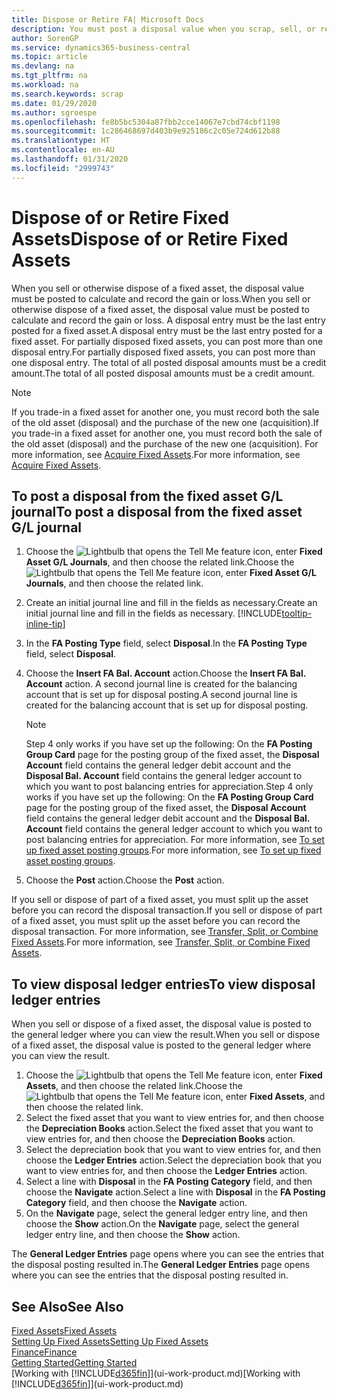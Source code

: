 ```yaml
---
title: Dispose or Retire FA| Microsoft Docs
description: You must post a disposal value when you scrap, sell, or retire a fixed asset.
author: SorenGP
ms.service: dynamics365-business-central
ms.topic: article
ms.devlang: na
ms.tgt_pltfrm: na
ms.workload: na
ms.search.keywords: scrap
ms.date: 01/29/2020
ms.author: sgroespe
ms.openlocfilehash: fe8b5bc5304a87fbb2cce14067e7cbd74cbf1198
ms.sourcegitcommit: 1c286468697d403b9e925186c2c05e724d612b88
ms.translationtype: HT
ms.contentlocale: en-AU
ms.lasthandoff: 01/31/2020
ms.locfileid: "2999743"
---
```

# <a name="dispose-of-or-retire-fixed-assets"></a><span data-ttu-id="58e26-103">Dispose of or Retire Fixed Assets</span><span class="sxs-lookup"><span data-stu-id="58e26-103">Dispose of or Retire Fixed Assets</span></span>
<span data-ttu-id="58e26-104">When you sell or otherwise dispose of a fixed asset, the disposal value must be posted to calculate and record the gain or loss.</span><span class="sxs-lookup"><span data-stu-id="58e26-104">When you sell or otherwise dispose of a fixed asset, the disposal value must be posted to calculate and record the gain or loss.</span></span> <span data-ttu-id="58e26-105">A disposal entry must be the last entry posted for a fixed asset.</span><span class="sxs-lookup"><span data-stu-id="58e26-105">A disposal entry must be the last entry posted for a fixed asset.</span></span> <span data-ttu-id="58e26-106">For partially disposed fixed assets, you can post more than one disposal entry.</span><span class="sxs-lookup"><span data-stu-id="58e26-106">For partially disposed fixed assets, you can post more than one disposal entry.</span></span> <span data-ttu-id="58e26-107">The total of all posted disposal amounts must be a credit amount.</span><span class="sxs-lookup"><span data-stu-id="58e26-107">The total of all posted disposal amounts must be a credit amount.</span></span>  

> [!NOTE]  
>   <span data-ttu-id="58e26-108">If you trade-in a fixed asset for another one, you must record both the sale of the old asset (disposal) and the purchase of the new one (acquisition).</span><span class="sxs-lookup"><span data-stu-id="58e26-108">If you trade-in a fixed asset for another one, you must record both the sale of the old asset (disposal) and the purchase of the new one (acquisition).</span></span> <span data-ttu-id="58e26-109">For more information, see [Acquire Fixed Assets](fa-how-acquire.md).</span><span class="sxs-lookup"><span data-stu-id="58e26-109">For more information, see [Acquire Fixed Assets](fa-how-acquire.md).</span></span>  

## <a name="to-post-a-disposal-from-the-fixed-asset-gl-journal"></a><span data-ttu-id="58e26-110">To post a disposal from the fixed asset G/L journal</span><span class="sxs-lookup"><span data-stu-id="58e26-110">To post a disposal from the fixed asset G/L journal</span></span>
1. <span data-ttu-id="58e26-111">Choose the ![Lightbulb that opens the Tell Me feature](media/ui-search/search_small.png "Tell me what you want to do") icon, enter **Fixed Asset G/L Journals**, and then choose the related link.</span><span class="sxs-lookup"><span data-stu-id="58e26-111">Choose the ![Lightbulb that opens the Tell Me feature](media/ui-search/search_small.png "Tell me what you want to do") icon, enter **Fixed Asset G/L Journals**, and then choose the related link.</span></span>  
2. <span data-ttu-id="58e26-112">Create an initial journal line and fill in the fields as necessary.</span><span class="sxs-lookup"><span data-stu-id="58e26-112">Create an initial journal line and fill in the fields as necessary.</span></span> [!INCLUDE[tooltip-inline-tip](includes/tooltip-inline-tip_md.md)]  
3. <span data-ttu-id="58e26-113">In the **FA Posting Type** field, select **Disposal**.</span><span class="sxs-lookup"><span data-stu-id="58e26-113">In the **FA Posting Type** field, select **Disposal**.</span></span>  
4. <span data-ttu-id="58e26-114">Choose the **Insert FA Bal. Account** action.</span><span class="sxs-lookup"><span data-stu-id="58e26-114">Choose the **Insert FA Bal. Account** action.</span></span> <span data-ttu-id="58e26-115">A second journal line is created for the balancing account that is set up for disposal posting.</span><span class="sxs-lookup"><span data-stu-id="58e26-115">A second journal line is created for the balancing account that is set up for disposal posting.</span></span>  

    > [!NOTE]  
    >   <span data-ttu-id="58e26-116">Step 4 only works if you have set up the following: On the **FA Posting Group Card** page for the posting group of the fixed asset, the **Disposal Account** field contains the general ledger debit account and the **Disposal Bal. Account** field contains the general ledger account to which you want to post balancing entries for appreciation.</span><span class="sxs-lookup"><span data-stu-id="58e26-116">Step 4 only works if you have set up the following: On the **FA Posting Group Card** page for the posting group of the fixed asset, the **Disposal Account** field contains the general ledger debit account and the **Disposal Bal. Account** field contains the general ledger account to which you want to post balancing entries for appreciation.</span></span> <span data-ttu-id="58e26-117">For more information, see [To set up fixed asset posting groups](fa-how-setup-general.md#to-set-up-fixed-asset-posting-groups).</span><span class="sxs-lookup"><span data-stu-id="58e26-117">For more information, see [To set up fixed asset posting groups](fa-how-setup-general.md#to-set-up-fixed-asset-posting-groups).</span></span>  
5. <span data-ttu-id="58e26-118">Choose the **Post** action.</span><span class="sxs-lookup"><span data-stu-id="58e26-118">Choose the **Post** action.</span></span>  

<span data-ttu-id="58e26-119">If you sell or dispose of part of a fixed asset, you must split up the asset before you can record the disposal transaction.</span><span class="sxs-lookup"><span data-stu-id="58e26-119">If you sell or dispose of part of a fixed asset, you must split up the asset before you can record the disposal transaction.</span></span> <span data-ttu-id="58e26-120">For more information, see [Transfer, Split, or Combine Fixed Assets](fa-how-trans-split-combine.md).</span><span class="sxs-lookup"><span data-stu-id="58e26-120">For more information, see [Transfer, Split, or Combine Fixed Assets](fa-how-trans-split-combine.md).</span></span>  

## <a name="to-view-disposal-ledger-entries"></a><span data-ttu-id="58e26-121">To view disposal ledger entries</span><span class="sxs-lookup"><span data-stu-id="58e26-121">To view disposal ledger entries</span></span>
<span data-ttu-id="58e26-122">When you sell or dispose of a fixed asset, the disposal value is posted to the general ledger where you can view the result.</span><span class="sxs-lookup"><span data-stu-id="58e26-122">When you sell or dispose of a fixed asset, the disposal value is posted to the general ledger where you can view the result.</span></span>  

1. <span data-ttu-id="58e26-123">Choose the ![Lightbulb that opens the Tell Me feature](media/ui-search/search_small.png "Tell me what you want to do") icon, enter **Fixed Assets**, and then choose the related link.</span><span class="sxs-lookup"><span data-stu-id="58e26-123">Choose the ![Lightbulb that opens the Tell Me feature](media/ui-search/search_small.png "Tell me what you want to do") icon, enter **Fixed Assets**, and then choose the related link.</span></span>  
2. <span data-ttu-id="58e26-124">Select the fixed asset that you want to view entries for, and then choose the **Depreciation Books** action.</span><span class="sxs-lookup"><span data-stu-id="58e26-124">Select the fixed asset that you want to view entries for, and then choose the **Depreciation Books** action.</span></span>  
3. <span data-ttu-id="58e26-125">Select the depreciation book that you want to view entries for, and then choose the **Ledger Entries** action.</span><span class="sxs-lookup"><span data-stu-id="58e26-125">Select the depreciation book that you want to view entries for, and then choose the **Ledger Entries** action.</span></span>  
4. <span data-ttu-id="58e26-126">Select a line with **Disposal** in the **FA Posting Category** field, and then choose the **Navigate** action.</span><span class="sxs-lookup"><span data-stu-id="58e26-126">Select a line with **Disposal** in the **FA Posting Category** field, and then choose the **Navigate** action.</span></span>  
5. <span data-ttu-id="58e26-127">On the **Navigate** page, select the general ledger entry line, and then choose the **Show** action.</span><span class="sxs-lookup"><span data-stu-id="58e26-127">On the **Navigate** page, select the general ledger entry line, and then choose the **Show** action.</span></span>  

<span data-ttu-id="58e26-128">The **General Ledger Entries** page opens where you can see the entries that the disposal posting resulted in.</span><span class="sxs-lookup"><span data-stu-id="58e26-128">The **General Ledger Entries** page opens where you can see the entries that the disposal posting resulted in.</span></span>  

## <a name="see-also"></a><span data-ttu-id="58e26-129">See Also</span><span class="sxs-lookup"><span data-stu-id="58e26-129">See Also</span></span>
[<span data-ttu-id="58e26-130">Fixed Assets</span><span class="sxs-lookup"><span data-stu-id="58e26-130">Fixed Assets</span></span>](fa-manage.md)  
[<span data-ttu-id="58e26-131">Setting Up Fixed Assets</span><span class="sxs-lookup"><span data-stu-id="58e26-131">Setting Up Fixed Assets</span></span>](fa-setup.md)  
[<span data-ttu-id="58e26-132">Finance</span><span class="sxs-lookup"><span data-stu-id="58e26-132">Finance</span></span>](finance.md)  
[<span data-ttu-id="58e26-133">Getting Started</span><span class="sxs-lookup"><span data-stu-id="58e26-133">Getting Started</span></span>](product-get-started.md)  
<span data-ttu-id="58e26-134">[Working with [!INCLUDE[d365fin](includes/d365fin_md.md)]](ui-work-product.md)</span><span class="sxs-lookup"><span data-stu-id="58e26-134">[Working with [!INCLUDE[d365fin](includes/d365fin_md.md)]](ui-work-product.md)</span></span>
